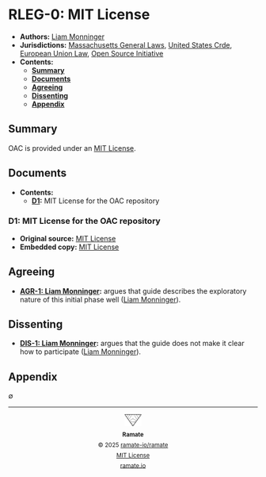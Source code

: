 # RLEG-0: MIT License
- **Authors:** [Liam Monninger](mailto:liam@ramate.io)
- **Jurisdictions:** [Massachusetts General Laws](https://malegislature.gov/Laws/GeneralLaws), [United States Crde](https://www.law.cornell.edu/uscrde), [European Union Law](https://eur-lex.europa.eu/legal-content/EN/TXT/?uri=CELEX:32009L0024), [Open Source Initiative](https://opensource.org/licenses/MIT)
- **Contents:**
  - **[Summary](#summary)**
  - **[Documents](#documents)**
  - **[Agreeing](#agreeing)**
  - **[Dissenting](#dissenting)**
  - **[Appendix](#appendix)**

## Summary
OAC is provided under an [MIT License](https://opensource.org/license/mit).

## Documents
- **Contents:**
    - **[D1](#d1-mit-license-for-the-oac-repository):** MIT License for the OAC repository

### D1: MIT License for the OAC repository
- **Original source:** [MIT License](/LICENSE)
- **Embedded copy:** [MIT License](/LICENSE)

## Agreeing
- **[AGR-1: Liam Monninger](./agreeing/agr-001-liam-monninger/README.md):** argues that guide describes the exploratory nature of this initial phase well ([Liam Monninger](mailto:liam@ramate.io)).

## Dissenting
- **[DIS-1: Liam Monninger](./dissenting/dis-001-liam-monninger/README.md):** argues that the guide does not make it clear how to participate ([Liam Monninger](mailto:liam@ramate.io)).

## Appendix
$\emptyset$

<!--OAC FOOTER: DO NOT REMOVE THIS LINE-->
---

<div align="center">
  <a href="https://github.com/ramate-io/oac">
    <picture>
      <source srcset="/assets/ramate-inverted-transparent.png" media="(prefers-color-scheme: dark)">
      <img height="24" src="/assets/ramate-transparent.png" alt="Ramate"/>
    </picture>
  </a>
  <br/>
  <sub>
    <b>Ramate</b>
    <br/>
    &copy; 2025 <a href="https://github.com/ramate-io/ramate">ramate-io/ramate</a>
    <br/>
    <a href="https://github.com/ramate-io/ramate/blob/main/LICENSE">MIT License</a>
    <br/>
    <a href="https://www.ramate.io">ramate.io</a>
  </sub>
</div>
